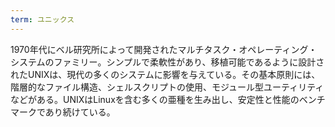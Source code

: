 ```yaml
---
term: ユニックス
---
```

1970年代にベル研究所によって開発されたマルチタスク・オペレーティング・システムのファミリー。シンプルで柔軟性があり、移植可能であるように設計されたUNIXは、現代の多くのシステムに影響を与えている。その基本原則には、階層的なファイル構造、シェルスクリプトの使用、モジュール型ユーティリティなどがある。UNIXはLinuxを含む多くの亜種を生み出し、安定性と性能のベンチマークであり続けている。